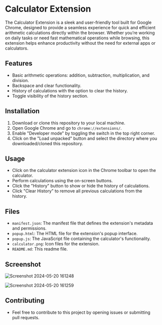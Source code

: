# Calculator Extension

The Calculator Extension is a sleek and user-friendly tool built for Google Chrome, designed to provide a seamless experience for quick and efficient arithmetic calculations directly within the browser. Whether you’re working on daily tasks or need fast mathematical operations while browsing, this extension helps enhance productivity without the need for external apps or calculators.

## Features

- Basic arithmetic operations: addition, subtraction, multiplication, and division.
- Backspace and clear functionality.
- History of calculations with the option to clear the history.
- Toggle visibility of the history section.

## Installation

1. Download or clone this repository to your local machine.
2. Open Google Chrome and go to `chrome://extensions/`.
3. Enable "Developer mode" by toggling the switch in the top right corner.
4. Click on the "Load unpacked" button and select the directory where you downloaded/cloned this repository.

## Usage

- Click on the calculator extension icon in the Chrome toolbar to open the calculator.
- Perform calculations using the on-screen buttons.
- Click the "History" button to show or hide the history of calculations.
- Click "Clear History" to remove all previous calculations from the history.

## Files

- `manifest.json`: The manifest file that defines the extension's metadata and permissions.
- `popup.html`: The HTML file for the extension's popup interface.
- `popup.js`: The JavaScript file containing the calculator's functionality.
- `calculator.png`: Icon files for the extension.
- `README.md`: This readme file.

## Screenshot

![Screenshot 2024-05-20 161248](https://github.com/rajanmandanka07/calculator-extension/assets/119439834/927bec4e-e7fc-4a00-b9ef-bbce5a6572fd)

![Screenshot 2024-05-20 161259](https://github.com/rajanmandanka07/calculator-extension/assets/119439834/186f8344-59ae-4488-802d-726e401dc981)

## Contributing
- Feel free to contribute to this project by opening issues or submitting pull requests.
